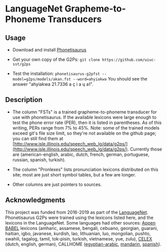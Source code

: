 # LanguageNet Grapheme-to-Phoneme Transducers

## Usage

* Download and install
[Phonetisaurus](https://github.com/AdolfVonKleist/Phonetisaurus)

* Get your own copy of the G2Ps: `git clone https://github.com/uiuc-sst/g2ps`

* Test the installation: `phonetisaurus-g2pfst --model=g2ps/models/akan.fst --word=ahyiakwa`
You should see the answer "ahyiakwa	21.7336	a ç i a ɥ a˥".

## Description

* The column "FSTs" is a trained grapheme-to-phoneme transducer for
use with phonetisaurus.  If the available lexicons were large enough
to test the phone error rate (PER), then it is listed in parentheses.
As of this writing, PERs range from 7\% to 45\%.  Note: some of the
trained models exceed git's file size limit, so they're not available
on the github page; you can still find them at
[http://www.isle.illinois.edu/speech_web_lg/data/g2ps/](http://www.isle.illinois.edu/speech_web_lg/data/g2ps/).
Currently those are (american-english, arabic, dutch, french, german,
portuguese, russian, spanish, turkish).

* The column "Pronlexes" lists pronunciation lexicons distributed on
this site; most are just short symbol tables, but a few are longer.

* Other columns are just pointers to sources.

## Acknowledgments

This project was funded from 2016-2019 as part of the
[LanguageNet](http://www.isle.illinois.edu/sst/research/darpa2015/index.html).
Phonetisaurus G2Ps were trained using the lexicons listed here, and
the lexicons in the LanguageNet.  Some languages had other sources:
[Appen BABEL](https://www.iarpa.gov/index.php/research-programs/babel)
lexicons (amharic, assamese, bengali, cebuano, georgian, guarani,
haitian, igbo, javanese, kurdish, lao, lithuanian, luo, mongolian,
pushto, swahili, tagalog, tamil, tok-pisin, turkish, vietnamese, yue,
zulu), [CELEX](https://catalog.ldc.upenn.edu/ldc96l14) (dutch,
english, german), CALLHOME
([egyptian-arabic](https://catalog.ldc.upenn.edu/LDC99L22),
[mandarin](https://catalog.ldc.upenn.edu/LDC96L15),
[spanish](https://catalog.ldc.upenn.edu/LDC96L16)).
	

